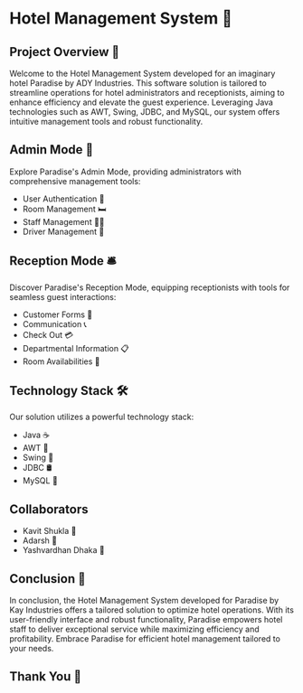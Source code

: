 # Hotel Management System 🏨



## Project Overview 📝
Welcome to the Hotel Management System developed for an imaginary hotel Paradise by ADY Industries. This software solution is tailored to streamline operations for hotel administrators and receptionists, aiming to enhance efficiency and elevate the guest experience. Leveraging Java technologies such as AWT, Swing, JDBC, and MySQL, our system offers intuitive management tools and robust functionality.

## Admin Mode 🔧
Explore Paradise's Admin Mode, providing administrators with comprehensive management tools:
- User Authentication 🔑
- Room Management 🛏️
- Staff Management 👨‍💼
- Driver Management 🚗

## Reception Mode 🛎️
Discover Paradise's Reception Mode, equipping receptionists with tools for seamless guest interactions:
- Customer Forms 📄
- Communication 📞
- Check Out 💳
- Departmental Information 📋
- Room Availabilities 🛌

## Technology Stack 🛠️
Our solution utilizes a powerful technology stack:
- Java ☕
- AWT 🎨
- Swing 🔄
- JDBC 🛢️
- MySQL 🐬

## Collaborators
- Kavit Shukla 🚀
- Adarsh 🌟
- Yashvardhan Dhaka 💼

## Conclusion 🎉
In conclusion, the Hotel Management System developed for Paradise by Kay Industries offers a tailored solution to optimize hotel operations. With its user-friendly interface and robust functionality, Paradise empowers hotel staff to deliver exceptional service while maximizing efficiency and profitability. Embrace Paradise for efficient hotel management tailored to your needs.

## Thank You 🙏
